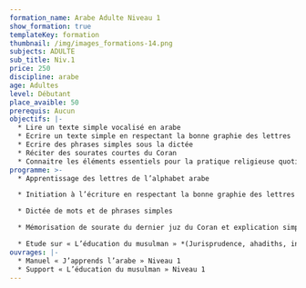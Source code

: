 ```yaml
---
formation_name: Arabe Adulte Niveau 1
show_formation: true
templateKey: formation
thumbnail: /img/images_formations-14.png
subjects: ADULTE
sub_title: Niv.1
price: 250
discipline: arabe
age: Adultes
level: Débutant
place_avaible: 50
prerequis: Aucun
objectifs: |-
  * Lire un texte simple vocalisé en arabe
  * Ecrire un texte simple en respectant la bonne graphie des lettres 
  * Ecrire des phrases simples sous la dictée
  * Réciter des sourates courtes du Coran
  * Connaitre les éléments essentiels pour la pratique religieuse quotidienne
programme: >-
  * Apprentissage des lettres de l’alphabet arabe 

  * Initiation à l’écriture en respectant la bonne graphie des lettres

  * Dictée de mots et de phrases simples

  * Mémorisation de sourate du dernier juz du Coran et explication simplifiée

  * Etude sur « L’éducation du musulman » *(Jurisprudence, ahadiths, invocations, comportement …)*
ouvrages: |-
  * Manuel « J’apprends l’arabe » Niveau 1
  * Support « L’éducation du musulman » Niveau 1
---
```

